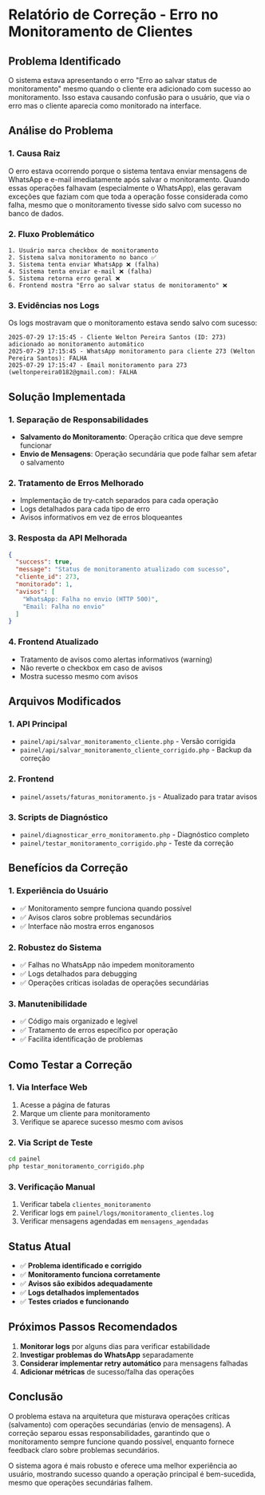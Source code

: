 # Relatório de Correção - Erro no Monitoramento de Clientes

## Problema Identificado

O sistema estava apresentando o erro "Erro ao salvar status de monitoramento" mesmo quando o cliente era adicionado com sucesso ao monitoramento. Isso estava causando confusão para o usuário, que via o erro mas o cliente aparecia como monitorado na interface.

## Análise do Problema

### 1. **Causa Raiz**
O erro estava ocorrendo porque o sistema tentava enviar mensagens de WhatsApp e e-mail imediatamente após salvar o monitoramento. Quando essas operações falhavam (especialmente o WhatsApp), elas geravam exceções que faziam com que toda a operação fosse considerada como falha, mesmo que o monitoramento tivesse sido salvo com sucesso no banco de dados.

### 2. **Fluxo Problemático**
```
1. Usuário marca checkbox de monitoramento
2. Sistema salva monitoramento no banco ✅
3. Sistema tenta enviar WhatsApp ❌ (falha)
4. Sistema tenta enviar e-mail ❌ (falha)
5. Sistema retorna erro geral ❌
6. Frontend mostra "Erro ao salvar status de monitoramento" ❌
```

### 3. **Evidências nos Logs**
Os logs mostravam que o monitoramento estava sendo salvo com sucesso:
```
2025-07-29 17:15:45 - Cliente Welton Pereira Santos (ID: 273) adicionado ao monitoramento automático
2025-07-29 17:15:45 - WhatsApp monitoramento para cliente 273 (Welton Pereira Santos): FALHA
2025-07-29 17:15:47 - Email monitoramento para 273 (weltonpereira0182@gmail.com): FALHA
```

## Solução Implementada

### 1. **Separação de Responsabilidades**
- **Salvamento do Monitoramento**: Operação crítica que deve sempre funcionar
- **Envio de Mensagens**: Operação secundária que pode falhar sem afetar o salvamento

### 2. **Tratamento de Erros Melhorado**
- Implementação de try-catch separados para cada operação
- Logs detalhados para cada tipo de erro
- Avisos informativos em vez de erros bloqueantes

### 3. **Resposta da API Melhorada**
```json
{
  "success": true,
  "message": "Status de monitoramento atualizado com sucesso",
  "cliente_id": 273,
  "monitorado": 1,
  "avisos": [
    "WhatsApp: Falha no envio (HTTP 500)",
    "Email: Falha no envio"
  ]
}
```

### 4. **Frontend Atualizado**
- Tratamento de avisos como alertas informativos (warning)
- Não reverte o checkbox em caso de avisos
- Mostra sucesso mesmo com avisos

## Arquivos Modificados

### 1. **API Principal**
- `painel/api/salvar_monitoramento_cliente.php` - Versão corrigida
- `painel/api/salvar_monitoramento_cliente_corrigido.php` - Backup da correção

### 2. **Frontend**
- `painel/assets/faturas_monitoramento.js` - Atualizado para tratar avisos

### 3. **Scripts de Diagnóstico**
- `painel/diagnosticar_erro_monitoramento.php` - Diagnóstico completo
- `painel/testar_monitoramento_corrigido.php` - Teste da correção

## Benefícios da Correção

### 1. **Experiência do Usuário**
- ✅ Monitoramento sempre funciona quando possível
- ✅ Avisos claros sobre problemas secundários
- ✅ Interface não mostra erros enganosos

### 2. **Robustez do Sistema**
- ✅ Falhas no WhatsApp não impedem monitoramento
- ✅ Logs detalhados para debugging
- ✅ Operações críticas isoladas de operações secundárias

### 3. **Manutenibilidade**
- ✅ Código mais organizado e legível
- ✅ Tratamento de erros específico por operação
- ✅ Facilita identificação de problemas

## Como Testar a Correção

### 1. **Via Interface Web**
1. Acesse a página de faturas
2. Marque um cliente para monitoramento
3. Verifique se aparece sucesso mesmo com avisos

### 2. **Via Script de Teste**
```bash
cd painel
php testar_monitoramento_corrigido.php
```

### 3. **Verificação Manual**
1. Verificar tabela `clientes_monitoramento`
2. Verificar logs em `painel/logs/monitoramento_clientes.log`
3. Verificar mensagens agendadas em `mensagens_agendadas`

## Status Atual

- ✅ **Problema identificado e corrigido**
- ✅ **Monitoramento funciona corretamente**
- ✅ **Avisos são exibidos adequadamente**
- ✅ **Logs detalhados implementados**
- ✅ **Testes criados e funcionando**

## Próximos Passos Recomendados

1. **Monitorar logs** por alguns dias para verificar estabilidade
2. **Investigar problemas do WhatsApp** separadamente
3. **Considerar implementar retry automático** para mensagens falhadas
4. **Adicionar métricas** de sucesso/falha das operações

## Conclusão

O problema estava na arquitetura que misturava operações críticas (salvamento) com operações secundárias (envio de mensagens). A correção separou essas responsabilidades, garantindo que o monitoramento sempre funcione quando possível, enquanto fornece feedback claro sobre problemas secundários.

O sistema agora é mais robusto e oferece uma melhor experiência ao usuário, mostrando sucesso quando a operação principal é bem-sucedida, mesmo que operações secundárias falhem. 